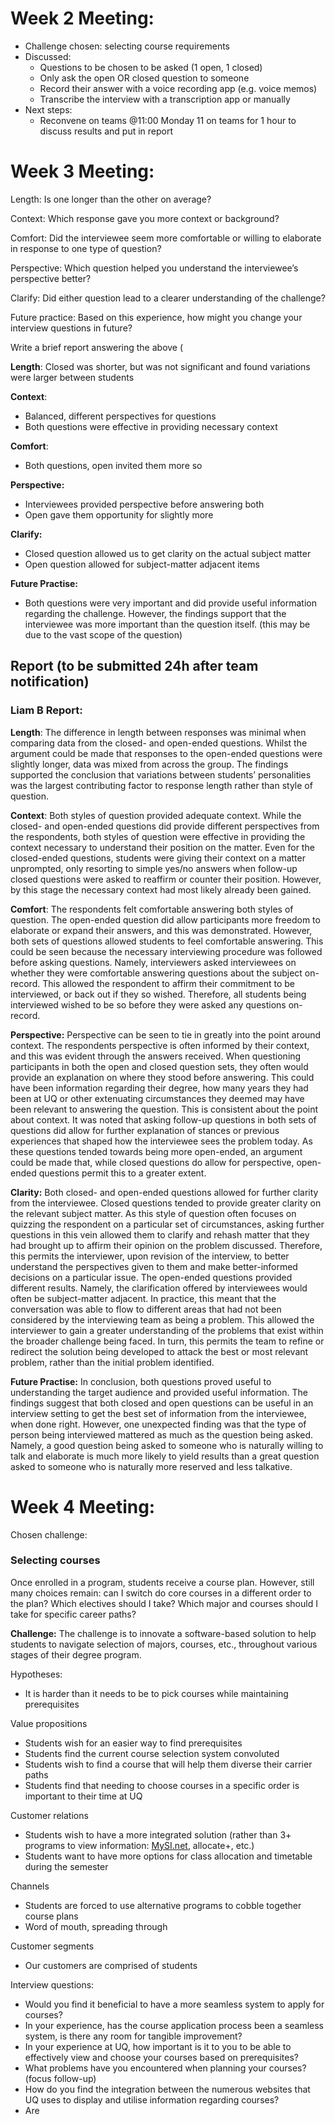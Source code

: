# Week 2 Meeting:

- Challenge chosen: selecting course requirements
- Discussed:
  - Questions to be chosen to be asked (1 open, 1 closed)
  - Only ask the open OR closed question to someone
  - Record their answer with a voice recording app (e.g. voice memos)
  - Transcribe the interview with a transcription app or manually
- Next steps:
  - Reconvene on teams @11:00 Monday 11 on teams for 1 hour to discuss results and put in report

# Week 3 Meeting:

Length: Is one longer than the other on average?

Context: Which response gave you more context or background?

Comfort: Did the interviewee seem more comfortable or willing to elaborate in response to one type of question?

Perspective: Which question helped you understand the interviewee’s perspective better?

Clarify: Did either question lead to a clearer understanding of the challenge?

Future practice: Based on this experience, how might you change your interview questions in future?

Write a brief report answering the above (

**Length**: Closed was shorter, but was not significant and found variations were larger between students

**Context**:

- Balanced, different perspectives for questions
- Both questions were effective in providing necessary context

**Comfort**:

- Both questions, open invited them more so

**Perspective:**

- Interviewees provided perspective before answering both
- Open gave them opportunity for slightly more

**Clarify:**

- Closed question allowed us to get clarity on the actual subject matter
- Open question allowed for subject-matter adjacent items

**Future Practise:**

- Both questions were very important and did provide useful information regarding the challenge. However, the findings support that the interviewee was more important than the question itself. (this may be due to the vast scope of the question)

## Report (to be submitted 24h after team notification)

### Liam B Report:

**Length**:
The difference in length between responses was minimal when comparing data from the closed- and open-ended questions. Whilst the argument could be made that responses to the open-ended questions were slightly longer, data was mixed from across the group. The findings supported the conclusion that variations between students’ personalities was the largest contributing factor to response length rather than style of question.

**Context**:
Both styles of question provided adequate context. While the closed- and open-ended questions did provide different perspectives from the respondents, both styles of question were effective in providing the context necessary to understand their position on the matter. Even for the closed-ended questions, students were giving their context on a matter unprompted, only resorting to simple yes/no answers when follow-up closed questions were asked to reaffirm or counter their position. However, by this stage the necessary context had most likely already been gained.

**Comfort**:
The respondents felt comfortable answering both styles of question. The open-ended question did allow participants more freedom to elaborate or expand their answers, and this was demonstrated. However, both sets of questions allowed students to feel comfortable answering. This could be seen because the necessary interviewing procedure was followed before asking questions. Namely, interviewers asked interviewees on whether they were comfortable answering questions about the subject on-record. This allowed the respondent to affirm their commitment to be interviewed, or back out if they so wished. Therefore, all students being interviewed wished to be so before they were asked any questions on-record.

**Perspective:**
Perspective can be seen to tie in greatly into the point around context. The respondents perspective is often informed by their context, and this was evident through the answers received. When questioning participants in both the open and closed question sets, they often would provide an explanation on where they stood before answering. This could have been information regarding their degree, how many years they had been at UQ or other extenuating circumstances they deemed may have been relevant to answering the question. This is consistent about the point about context. It was noted that asking follow-up questions in both sets of questions did allow for further explanation of stances or previous experiences that shaped how the interviewee sees the problem today. As these questions tended towards being more open-ended, an argument could be made that, while closed questions do allow for perspective, open-ended questions permit this to a greater extent.

**Clarity:**
Both closed- and open-ended questions allowed for further clarity from the interviewee. Closed questions tended to provide greater clarity on the relevant subject matter. As this style of question often focuses on quizzing the respondent on a particular set of circumstances, asking further questions in this vein allowed them to clarify and rehash matter that they had brought up to affirm their opinion on the problem discussed. Therefore, this permits the interviewer, upon revision of the interview, to better understand the perspectives given to them and make better-informed decisions on a particular issue. The open-ended questions provided different results. Namely, the clarification offered by interviewees would often be subject-matter adjacent. In practice, this meant that the conversation was able to flow to different areas that had not been considered by the interviewing team as being a problem. This allowed the interviewer to gain a greater understanding of the problems that exist within the broader challenge being faced. In turn, this permits the team to refine or redirect the solution being developed to attack the best or most relevant problem, rather than the initial problem identified.

**Future Practise:**
In conclusion, both questions proved useful to understanding the target audience and provided useful information. The findings suggest that both closed and open questions can be useful in an interview setting to get the best set of information from the interviewee, when done right. However, one unexpected finding was that the type of person being interviewed mattered as much as the question being asked. Namely, a good question being asked to someone who is naturally willing to talk and elaborate is much more likely to yield results than a great question asked to someone who is naturally more reserved and less talkative.

# Week 4 Meeting:

Chosen challenge:

### **Selecting courses**

Once enrolled in a program, students receive a course plan. However, still many choices remain: can I switch do core courses in a different order to the plan? Which electives should I take? Which major and courses should I take for specific career paths?

**Challenge:** The challenge is to innovate a software-based solution to help students to navigate selection of majors, courses, etc., throughout various stages of their degree program.

Hypotheses:

- It is harder than it needs to be to pick courses while maintaining prerequisites

Value propositions

- Students wish for an easier way to find prerequisites
- Students find the current course selection system convoluted
- Students wish to find a course that will help them diverse their carrier paths
- Students find that needing to choose courses in a specific order is important to their time at UQ

Customer relations

- Students wish to have a more integrated solution (rather than 3+ programs to view information: [MySI.net](http://MySI.net), allocate+, etc.)
- Students want to have more options for class allocation and timetable during the semester

Channels

- Students are forced to use alternative programs to cobble together course plans
- Word of mouth, spreading through

Customer segments

- Our customers are comprised of students

Interview questions:

- Would you find it beneficial to have a more seamless system to apply for courses?
- In your experience, has the course application process been a seamless system, is there any room for tangible improvement?
- In your experience at UQ, how important is it to you to be able to effectively view and choose your courses based on prerequisites?
- What problems have you encountered when planning your courses? (focus follow-up)
- How do you find the integration between the numerous websites that UQ uses to display and utilise information regarding courses?
- Are
